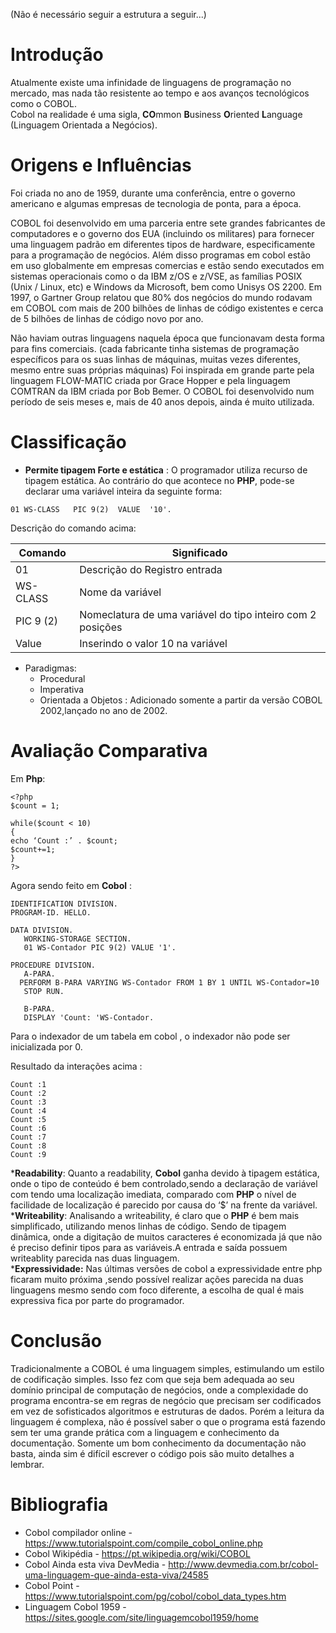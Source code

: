 (Não é necessário seguir a estrutura a seguir...)

# Introdução
Atualmente existe uma infinidade de linguagens de programação no mercado, mas nada tão resistente ao tempo e aos avanços tecnológicos como o COBOL.  
Cobol na realidade é uma sigla, **CO**mmon **B**usiness **O**riented **L**anguage (Linguagem Orientada a Negócios).  
# Origens e Influências

Foi criada no ano de 1959, durante uma conferência, entre o governo americano e algumas empresas de tecnologia de ponta, para a época.

COBOL foi desenvolvido em uma parceria entre sete grandes fabricantes de computadores e o governo dos EUA (incluindo os militares) para fornecer uma linguagem padrão em diferentes tipos de hardware, especificamente para a programação de negócios.
Além disso programas em cobol estão em uso globalmente em empresas comercias e estão sendo 
executados em sistemas operacionais como o da IBM z/OS e z/VSE, as famílias POSIX (Unix / Linux, etc) e Windows da Microsoft, bem como Unisys OS 2200. Em 1997, o Gartner Group relatou que 80% dos negócios do mundo rodavam em COBOL com mais de 200 bilhões de linhas de código existentes e cerca de 5 bilhões de linhas de código novo por ano.

Não haviam outras linguagens naquela época que funcionavam desta forma para fins comerciais. (cada fabricante tinha sistemas de programação específicos para os suas linhas de máquinas, muitas vezes diferentes, mesmo entre suas próprias máquinas)
Foi inspirada em grande parte pela linguagem FLOW-MATIC criada por Grace Hopper e pela linguagem COMTRAN da IBM criada por Bob Bemer.
O COBOL foi desenvolvido num período de seis meses e, mais de 40 anos depois, ainda é muito utilizada.








# Classificação
* **Permite tipagem Forte e estática** : O programador utiliza recurso de tipagem estática. Ao contrário do que acontece no **PHP**, pode-se declarar uma variável inteira da seguinte forma:

```
01 WS-CLASS   PIC 9(2)  VALUE  '10'.
```
Descrição do comando acima:

Comando         | Significado             
-----------|------------------------------------
 01        | Descrição do Registro entrada      
 WS-CLASS  | Nome da variável                   
 PIC 9 (2) | Nomeclatura de uma variável do tipo inteiro com 2 posições
 Value     | Inserindo o valor 10 na variável   

- Paradigmas: 
	- Procedural
	- Imperativa
	- Orientada a Objetos : Adicionado somente a partir da versão COBOL 2002,lançado no ano de 2002. 

# Avaliação Comparativa



Em **Php**:
```
<?php
$count = 1;

while($count < 10) 
{
echo ‘Count :’ . $count;	
$count+=1;
}
?>
```
Agora sendo feito em **Cobol** :
```
IDENTIFICATION DIVISION.
PROGRAM-ID. HELLO.

DATA DIVISION.
   WORKING-STORAGE SECTION.
   01 WS-Contador PIC 9(2) VALUE '1'.

PROCEDURE DIVISION.
   A-PARA.
  PERFORM B-PARA VARYING WS-Contador FROM 1 BY 1 UNTIL WS-Contador=10
   STOP RUN.
   
   B-PARA.
   DISPLAY 'Count: 'WS-Contador.
```

Para o indexador de um tabela em cobol , o indexador não pode ser inicializada por 0.

Resultado da interações acima :

```
Count :1
Count :2
Count :3
Count :4
Count :5
Count :6
Count :7
Count :8
Count :9
```


***Readability**:
Quanto a readability, **Cobol** ganha devido à tipagem estática, onde o tipo de conteúdo é bem controlado,sendo a declaração de variável com tendo uma localização imediata, comparado com **PHP** o nível de facilidade de localização é parecido por causa do ‘$’ na frente da variável.  
***Writeability**:
Analisando a writeability, é claro que o **PHP** é bem mais simplificado, utilizando menos linhas de código. Sendo de tipagem dinâmica, onde a digitação de muitos caracteres é economizada já que não é preciso definir tipos para as variáveis.A entrada e saída possuem writeablity parecida nas duas linguagem.  
***Expressividade:**
Nas últimas versões de cobol  a expressividade entre php ficaram muito próxima ,sendo possível realizar ações parecida na duas linguagens mesmo sendo com foco diferente, a escolha de qual é mais expressiva fica por parte do programador.  
# Conclusão

Tradicionalmente a COBOL é uma linguagem simples, estimulando um estilo de codificação simples. Isso fez com que seja bem adequada ao seu domínio principal de computação de negócios, onde a complexidade do programa encontra-se em regras de negócio que precisam ser codificados em vez de sofisticados algoritmos e estruturas de dados.
Porém a leitura da linguagem é complexa, não é possível saber o que o programa está fazendo sem ter uma grande prática com a linguagem e conhecimento da documentação.
Somente um bom conhecimento da documentação não basta, ainda sim é difícil escrever o código pois são muito detalhes a lembrar. 



# Bibliografia

* Cobol compilador online - https://www.tutorialspoint.com/compile_cobol_online.php
* Cobol Wikipédia - https://pt.wikipedia.org/wiki/COBOL
* Cobol Ainda esta viva DevMedia - http://www.devmedia.com.br/cobol-uma-linguagem-que-ainda-esta-viva/24585
* Cobol Point - https://www.tutorialspoint.com/pg/cobol/cobol_data_types.htm
* Linguagem Cobol 1959 - https://sites.google.com/site/linguagemcobol1959/home






